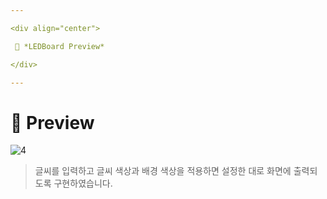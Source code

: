 ```yaml
---

<div align="center">

 💛 *LEDBoard Preview*

</div>

---
```


# 📱 Preview
![4](https://user-images.githubusercontent.com/68846212/186478383-62cfd73a-29f4-4adf-a799-fb398844951e.gif)
> 글씨를 입력하고 글씨 색상과 배경 색상을 적용하면 설정한 대로 화면에 출력되도록 구현하였습니다.  